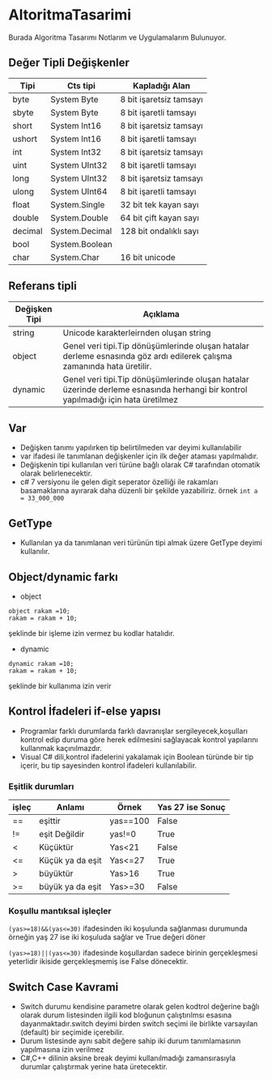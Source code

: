 # AltoritmaTasarimi
Burada Algoritma Tasarımı Notlarım ve Uygulamalarım Bulunuyor.

## Değer Tipli Değişkenler
|Tipi|Cts tipi| Kapladığı Alan|
|---|---|---|
|byte|System Byte|8 bit işaretsiz tamsayı|
|sbyte|System Byte|8 bit işaretli tamsayı|
|short|System Int16|8 bit işaretsiz tamsayı|
|ushort|System Int16|8 bit işaretli tamsayı|
|int|System Int32|8 bit işaretsiz tamsayı|
|uint|System UInt32|8 bit işaretli tamsayı|
|long|System UInt32|8 bit işaretsiz tamsayı|
|ulong|System UInt64|8 bit işaretli tamsayı|
|float|System.Single|32 bit tek kayan sayı|
|double|System.Double|64 bit çift kayan sayı|
|decimal|System.Decimal|128 bit ondalıklı sayı|
|bool|System.Boolean||
|char|System.Char|16 bit unicode|

## Referans tipli
|Değişken Tipi|Açıklama|
|---|---|
|string|Unicode karakterleirnden oluşan string|
|object|Genel veri tipi.Tip dönüşümlerinde oluşan hatalar derleme esnasında göz ardı edilerek çalışma zamanında hata üretilir.|
|dynamic|Genel veri tipi.Tip dönüşümlerinde oluşan hatalar üzerinde derleme esnasında herhangi bir kontrol yapılmadığı için hata üretilmez|

## Var
- Değişken tanımı yapılırken tip belirtilmeden var deyimi kullanılabilir
- var ifadesi ile tanımlanan değişkenler için ilk değer ataması yapılmalıdır.
- Değişkenin tipi kullanılan veri türüne bağlı olarak C# tarafından otomatik olarak belirlenecektir.
- c# 7 versiyonu ile gelen digit seperator özelliği ile rakamları basamaklarına ayırarak daha düzenli bir şekilde yazabiliriz. örnek <code>int a = 33_000_000</code>

## GetType
- Kullanılan ya da tanımlanan veri türünün tipi almak üzere GetType deyimi kullanılır.

## Object/dynamic farkı
- object 
```Csharp
object rakam =10;
rakam = rakam + 10;
```
şeklinde bir işleme izin vermez bu kodlar hatalıdır.

- dynamic
```Csharp
dynamic rakam =10;
rakam = rakam + 10;
```
şeklinde bir kullanıma izin verir

## Kontrol İfadeleri if-else yapısı
- Programlar farklı durumlarda farklı davranışlar sergileyecek,koşulları kontrol edip duruma göre herek edilmesini sağlayacak kontrol yapılarını kullanmak kaçınılmazdır.
- Visual C# dili,kontrol ifadelerini yakalamak için Boolean türünde bir tip içerir, bu tip sayesinden kontrol ifadeleri kullanılabilir.
### Eşitlik durumları
|işleç|Anlamı|Örnek|Yas 27 ise Sonuç|
|---|---|---|---|
|==|eşittir|yas==100|False|
|!=|eşit Değildir|yas!=0|True|
|<|Küçüktür|Yas<21|False|
|<=|Küçük ya da eşit|Yas<=27|True|
|>|büyüktür|Yas>16|True|
|>=|büyük ya da eşit|Yas>=30|False|

### Koşullu mantıksal işleçler
<code>(yas>=18)&&(yas<=30)</code> ifadesinden iki koşulunda sağlanması durumunda örneğin yaş 27 ise iki koşuluda sağlar ve True değeri döner

<code>(yas>=18)||(yas<=30)</code> ifadesinde koşullardan sadece birinin gerçekleşmesi yeterlidir ikiside gerçekleşmemiş ise False dönecektir. 

## Switch Case Kavrami
- Switch durumu kendisine parametre olarak gelen kodtrol değerine bağlı olarak durum listesinden ilgili kod bloğunun çalıştırılmsı esasına dayanmaktadır.switch deyimi birden switch seçimi ile birlikte varsayılan (default)  bir seçimide içerebilir.
- Durum listesinde aynı sabit değere sahip iki durum tanımlamasının yapılmasına izin verilmez
- C#,C++ dilinin aksine break deyimi kullanılmadığı zamansırasıyla durumlar çalıştırmak yerine hata üretecektir.
